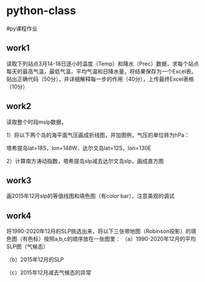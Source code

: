 # python-class
#py课程作业
## work1
 读取下列站点3月14-18日逐小时温度（Temp）和降水（Prec）数据，求每个站点每天的最高气温，最低气温，平均气温和日降水量，将结果保存为一个Excel表。
 贴出正确代码（50分），并详细解释每一步的作用（40分），上传最终Excel表格（10分）
 
## work2
读取整个时段mslp数据，

1）将以下两个岛的海平面气压画成折线图，并加图例，气压的单位转为hPa：

塔希提岛lat=18S，lon=148W，达尔文岛lat=12S，lon=130E

2）计算南方涛动指数，塔希提岛slp减去达尔文岛slp，画成直方图

## work3
画2015年12月slp的等值线图和填色图（有color bar），注意美观的调试

## work4

 将1990-2020年12月的SLP挑选出来，将以下三张带地图（Robinson投影）的填色图（有色标）按照a,b,c的顺序放在一张图里：
（a）1990-2020年12月的平均SLP图（气候态）

（b）2015年12月的SLP

（c）2015年12月减去气候态的异常

